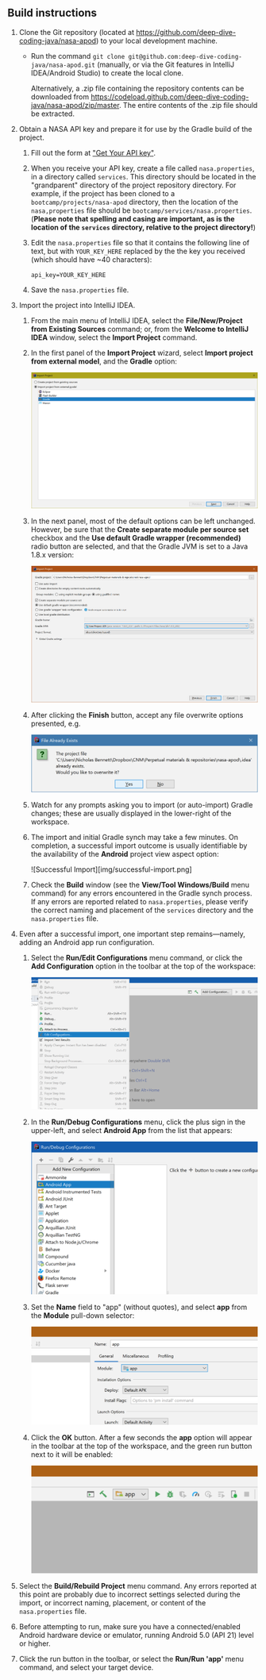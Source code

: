 ## Build instructions

1. Clone the Git repository (located at <https://github.com/deep-dive-coding-java/nasa-apod>) to your local development machine. 

    * Run the command `git clone git@github.com:deep-dive-coding-java/nasa-apod.git` (manually, or via the Git features in IntelliJ IDEA/Android Studio) to create the local clone.
        
        Alternatively, a .zip file containing the repository contents can be downloaded from <https://codeload.github.com/deep-dive-coding-java/nasa-apod/zip/master>. The entire contents of the .zip file should be extracted.

2. Obtain a NASA API key and prepare it for use by the Gradle build of the project.

    1. Fill out the form at ["Get Your API key"](https://api.nasa.gov/index.html#apply-for-an-api-key).
    
    2. When you receive your API key, create a file called `nasa.properties`, in a directory called `services`. This directory should be located in the "grandparent" directory of the project repository directory. For example, if the project has been cloned to a `bootcamp/projects/nasa-apod` directory, then the location of the `nasa,properties` file should be `bootcamp/services/nasa.properties`. (**Please note that spelling and casing are important, as is the location of the `services` directory, relative to the project directory!**)
    
    3. Edit the `nasa.properties` file so that it contains the following line of text, but with `YOUR_KEY_HERE` replaced by the the key you received (which should have ~40 characters):
    
        ```
        api_key=YOUR_KEY_HERE 
        ```
    
    4. Save the `nasa.properties` file.
    
2. Import the project into IntelliJ IDEA.

    1. From the main menu of IntelliJ IDEA, select the **File/New/Project from Existing Sources** command; or, from the **Welcome to IntelliJ IDEA** window, select the **Import Project** command.
    
    2. In the first panel of the **Import Project** wizard, select **Import project from external model**, and the **Gradle** option:
    
        ![Import Project 1](img/import-project-1.png)
        
    3. In the next panel, most of the default options can be left unchanged. However, be sure that the **Create separate module per source set** checkbox and the **Use default Gradle wrapper (recommended)** radio button are selected, and that the Gradle JVM is set to a Java 1.8.x version:
    
        ![Import Project 2](img/import-project-2.png)
        
        
    4. After clicking the **Finish** button, accept any file overwrite options presented, e.g. 
    
        ![Import Project 3](img/import-project-3.png)
        
    5. Watch for any prompts asking you to import (or auto-import) Gradle changes; these are usually displayed in the lower-right of the workspace.
    
    6. The import and initial Gradle synch may take a few minutes. On completion, a successful import outcome is usually identifiable by the availability of the **Android** project view aspect option:
    
        ![Successful Import][img/successful-import.png]
        
    7. Check the **Build** window (see the **View/Tool Windows/Build** menu command) for any errors encountered in the Gradle synch process. If any errors are reported related to `nasa.properties`, please verify the correct naming and placement of the `services` directory and the `nasa.properties` file.
    
3. Even after a successful import, one important step remains&mdash;namely, adding an Android app run configuration.

    1. Select the **Run/Edit Configurations** menu command, or click the **Add Configuration** option in the toolbar at the top of the workspace:
    
        ![Edit Configurations](img/edit-configurations.png)
        
    2. In the **Run/Debug Configurations** menu, click the plus sign in the upper-left, and select **Android App** from the list that appears:
    
        ![Add Run/Debug Configuration](img/run-debug-configurations.png)
        
    3. Set the **Name** field to "app" (without quotes), and select **app** from the **Module** pull-down selector:
    
        ![Android App configuration](img/add-app-configuration.png)
        
    4. Click the **OK** button. After a few seconds the **app** option will appear in the toolbar at the top of the workspace, and the green run button next to it will be enabled:
    
        ![App run configuration](img/app-run-configuration.png)
        
4. Select the **Build/Rebuild Project** menu command. Any errors reported at this point are probably due to incorrect settings selected during the import, or incorrect naming, placement, or content of the `nasa.properties` file.

5. Before attempting to run, make sure you have a connected/enabled Android hardware device or emulator, running Android 5.0 (API 21) level or higher.

6. Click the run button in the toolbar, or select the **Run/Run 'app'** menu command, and select your target device.


    
